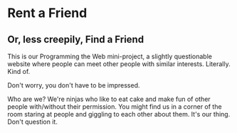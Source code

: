 # Rent a Friend
## Or, less creepily, Find a Friend

This is our Programming the Web mini-project, a slightly questionable website where people can meet other people with similar interests. Literally. Kind of.

Don't worry, you don't have to be impressed.

Who are we?
We're ninjas who like to eat cake and make fun of other people with/without their permission. You might find us in a corner of the room staring at people and giggling to each other about them. It's our thing. Don't question it.
